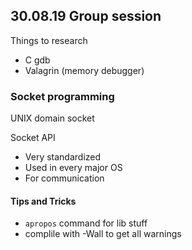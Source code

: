 ## 30.08.19 Group session

Things to research
- C gdb
- Valagrin (memory debugger)


### Socket programming

UNIX domain socket

Socket API
 - Very standardized
 - Used in every major OS
 - For communication

#### Tips and Tricks
- ``apropos`` command  for lib stuff
- complile with -Wall to get all warnings

